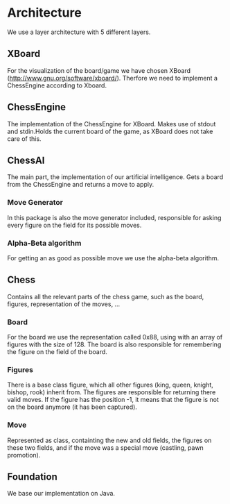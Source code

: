 # Architecture

We use a layer architecture with 5 different layers.

## XBoard
For the visualization of the board/game we have chosen XBoard (http://www.gnu.org/software/xboard/). Therfore we need to implement a ChessEngine according to Xboard.

## ChessEngine
The implementation of the ChessEngine for XBoard. Makes use of stdout and stdin.Holds the current board of the game, as XBoard does not take care of this.

## ChessAI
The main part, the implementation of our artificial intelligence. Gets a board from the ChessEngine and returns a move to apply.

### Move Generator
In this package is also the move generator included, responsible for asking every figure on the field for its possible moves.

### Alpha-Beta algorithm
For getting an as good as possible move we use the alpha-beta algorithm.

## Chess
Contains all the relevant parts of the chess game, such as the board, figures, representation of the moves, ...

### Board
For the board we use the representation called 0x88, using with an array of figures with the size of 128. The board is also responsible for remembering the figure on the field of the board.

### Figures
There is a base class figure, which all other figures (king, queen, knight, bishop, rook) inherit from. The figures are responsible for returning there valid moves.
If the figure has the position -1, it means that the figure is not on the board anymore (it has been captured).

### Move
Represented as class, containting the new and old fields, the figures on these two fields, and if the move was a special move (castling, pawn promotion).

## Foundation
We base our implementation on Java.
